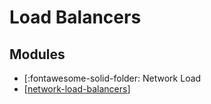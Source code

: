 Load Balancers
===

Modules
---

- [:fontawesome-solid-folder: Network Load
- [[network-load-balancers]]

[//begin]: # "Autogenerated link references for markdown compatibility"
[network-load-balancers]: network-load-balancers/network-load-balancers.md "Network Load Balancers"
[//end]: # "Autogenerated link references"